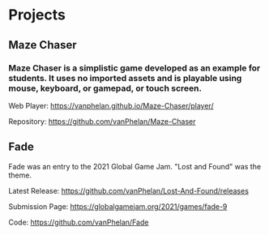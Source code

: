 # Projects

## Maze Chaser

### Maze Chaser is a simplistic game developed as an example for students. It uses no imported assets and is playable using mouse, keyboard, or gamepad, or touch screen.

Web Player: https://vanphelan.github.io/Maze-Chaser/player/

Repository: https://github.com/vanPhelan/Maze-Chaser

## Fade

Fade was an entry to the 2021 Global Game Jam. "Lost and Found" was the theme.

Latest Release: https://github.com/vanPhelan/Lost-And-Found/releases

Submission Page: https://globalgamejam.org/2021/games/fade-9

Code: https://github.com/vanPhelan/Fade
